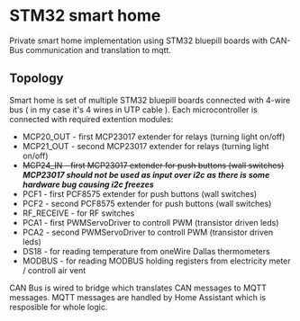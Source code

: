 # STM32 smart home
Private smart home implementation using STM32 bluepill boards with CAN-Bus communication and translation to mqtt.

## Topology
Smart home is set of multiple STM32 bluepill boards connected with 4-wire bus ( in my case it's 4 wires in UTP cable ).
Each microcontroller is connected with required extention modules:
- MCP20_OUT   - first MCP23017 extender for relays (turning light on/off)
- MCP21_OUT   - second MCP23017 extender for relays (turning light on/off)
- ~~MCP24_IN    - first MCP23017 extender for push buttons (wall switches)~~
***MCP23017 should not be used as input over i2c as there is some hardware bug causing i2c freezes***
- PCF1        - first PCF8575 extender for push buttons (wall switches)
- PCF2        - second PCF8575 extender for push buttons (wall switches)
- RF_RECEIVE  - for RF switches
- PCA1        - first PWMServoDriver to controll PWM (transistor driven leds)
- PCA2        - second PWMServoDriver to controll PWM (transistor driven leds)
- DS18        - for reading temperature from oneWire Dallas thermometers
- MODBUS      - for reading MODBUS holding registers from electricity meter / controll air vent

CAN Bus is wired to bridge which translates CAN messages to MQTT messages.
MQTT messages are handled by Home Assistant which is resposible for whole logic. 
